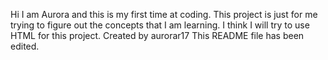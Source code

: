 Hi I am Aurora and this is my first time at coding. This project is just for me trying to figure out the concepts that I am learning. I think I will try to use HTML for this project.
Created by aurorar17
This README file has been edited.
